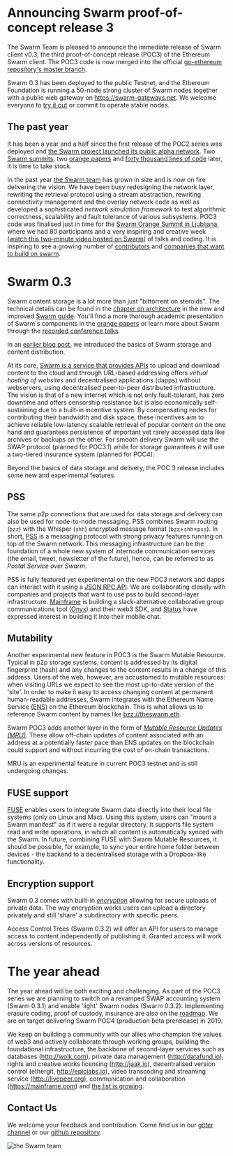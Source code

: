 
# Announcing Swarm proof-of-concept release 3

The Swarm Team is pleased to announce the immediate release of Swarm client v0.3, the third proof-of-concept release (POC3) of the Ethereum Swarm client. The POC3 code is now merged into the official [go-ethereum repository's master branch](https://github.com/ethereum/go-ethereum).


Swarm 0.3 has been deployed to the public Testnet, and the Ethereum Foundation is running a 50-node strong cluster of Swarm nodes together with a public web gateway on https://swarm-gateways.net. We welcome everyone to [try it out](http://swarm-guide.readthedocs.io/en/latest/gettingstarted.html) or commit to operate stable nodes.



## The past year

It has been a year and a half since the first release of the POC2 series was deployed and [the Swarm project launched its public alpha network](https://blog.ethereum.org/2016/12/15/swarm-alpha-public-pilot-basics-swarm/).
Two [Swarm summits](https://swarm-gateways.net/bzz:/swarm-orange-summit.eth), two [orange papers](http://swarm-guide.readthedocs.io/en/latest/introduction.html#orange-papers) and [forty thousand lines of code](https://github.com/ethereum/go-ethereum/pull/17041) later, it is time to take stock.

In the past year [the Swarm team](https://pbs.twimg.com/media/DetPkqZX0AAAsPp.jpg:large) has grown in size and is now on fire delivering the vision. We have been busy redesigning the network layer, rewriting the retrieval protocol using a stream abstraction, rewriting connectivity management and the overlay network code as well as developed a sophisticated *network simulation framework* to test algorithmic correctness, scalability and fault tolerance of various subsystems.
POC3 code was finalised just in time for the [Swarm Orange Summit in Ljubljana](https://swarm-gateways.net/bzz:/swarm-orange-summit.eth), where we had 80 participants and a very inspiring and creative week ([watch this two-minute video hosted on Swarm](https://swarm-gateways.net/bzz:/079b4f4155d7e8b5ee76e8dd4e1a6a69c5b483d499654f03d0b3c588571d6be9/)) of talks and coding. It is inspiring to see a growing number of [contributors](https://github.com/ethersphere/go-ethereum/blob/b14d635539a7fd548bd1fe4fe987f137229ff38e/swarm/AUTHORS) and [companies that want to build on swarm](http://swarm-guide.readthedocs.io/en/latest/introduction.html#sponsors-and-collaborators).

# Swarm 0.3

Swarm content storage is a lot more than just "bittorrent on steroids". The technical details can be found in the [chapter on architecture](http://swarm-guide.readthedocs.io/en/latest/architecture.html) in the new and improved [Swarm guide](http://swarm-guide.readthedocs.io/en/latest/). You'll find a more thorough academic presentation of Swarm's components in the [orange papers](http://swarm-guide.readthedocs.io/en/latest/introduction.html#orange-papers) or learn more about Swarm through the [recorded conference talks](http://swarm-guide.readthedocs.io/en/latest/resources.html).

In an [earlier blog post](https://blog.ethereum.org/2016/12/15/swarm-alpha-public-pilot-basics-swarm/), we introduced the basics of Swarm storage and content distribution.

At its core, [Swarm is a service that provides APIs](swarm-guide.readthedocs.io/en/latest/apireference.html) to upload and download content to the cloud and through URL-based addressing offers *virtual hosting of websites* and decentralised applications (dapps) without webservers, using decentralised peer-to-peer distributed infrastructure.  The vision is that of a new internet which is not only fault-tolerant, has zero downtime and offers censorship resistance but is also economically self-sustaining due to a built-in incentive system. By compensating nodes for contributing their bandwidth and disk space, these incentives aim to achieve reliable low-latency scalable retrieval of popular content on the one hand and guarantees persistence of important yet rarely accessed data like archives or backups on the other. For smooth delivery Swarm will use the SWAP protocol (planned for POC3.1) while for storage guarantees it will use a two-tiered insurance system (planned for POC4).

Beyond the basics of data storage and delivery, the POC 3 release includes some new and experimental features.

## PSS

The same p2p connections that are used for data storage and delivery can also be used for node-to-node messaging. PSS combines Swarm routing (`bzz`)  with the Whisper (`shh`) encrypted message format (`bzz`+`shh`=`pss`). In short, [PSS](http://swarm-guide.readthedocs.io/en/latest/pss.html) is a messaging protocol with strong privacy features running on top of the Swarm network. This messaging infrastructure can be the foundation of a whole new system of internode communication services (the email, tweet, newsletter of the future), hence, can be referred to as *Postal Service over Swarm*.

PSS is fully featured yet experimental on the new POC3 network and dapps can interact with it using a [JSON RPC API](http://swarm-guide.readthedocs.io/en/latest/apireference.html#PSS). We are collaborating closely with companies and projects that want to use pss to build second-layer infrastructure. [Mainframe](http://mainframe.com) is building a slack-alternative collaborative group communications tool ([Onyx](https://blog.mainframe.com/mainframe-pre-alpha-release-fca532317111)) and their web3 SDK, and [Status](http://status.im) have expressed interest in building it into their mobile chat.

## Mutability

Another experimental new feature in POC3 is the Swarm Mutable Resource.
Typical in p2p storage systems, content is addressed by its digital fingerprint (hash) and any changes to the content results in a change of this address. Users of the web, however, are accustomed to mutable resources: when visiting URLs we expect to see the most up-to-date version of the 'site'. In order to make it easy to access changing content at permanent human-readable addresses, Swarm integrates with the Ethereum Name Service [(ENS)](http://swarm-guide.readthedocs.io/en/latest/usage.html#using-ens-names) on the Ethereum blockchain. This is what allows us to reference Swarm content by names like [bzz://theswarm.eth](https://swarm-gateways.net/bzz:/theswarm.eth/).

Swarm POC3 adds another layer in the form of [*Mutable Resource Updates (MRU)*](http://swarm-guide.readthedocs.io/en/latest/usage.html#mutable-resource-updates). These allow off-chain updates of content associated with an address at a potentially faster pace than ENS updates on the blockchain could support and without incurring the cost of on-chain transactions.

MRU is an experimental feature in current POC3 testnet and is still undergoing changes.

## FUSE support

[FUSE](http://swarm-guide.readthedocs.io/en/latest/usage.html#fuse) enables users to integrate Swarm data directly into their local file systems (only on Linux and Mac). Using this system, users can "mount a Swarm manifest" as if it were a regular directory. It supports file system read and write operations, in which all content is automatically synced with the Swarm.
In future, combining FUSE with Swarm Mutable Resources, it should be possible, for example, to sync your entire home folder between devices - the backend to a decentralised storage with a Dropbox-like functionality.

## Encryption support

Swarm 0.3 comes with built-in [*encryption*](http://swarm-guide.readthedocs.io/en/latest/usage.html#encryption) allowing for secure uploads of private data. The way encryption works users can upload a directory privately and still 'share' a subdirectory with specific peers.

Access Control Trees (Swarm 0.3.2) will offer an API for users to manage access to content independently of publishing it. Granted access will work across versions of resources.

# The year ahead

The year ahead will be both exciting and challenging. As part of the POC3 series we are planning to switch on a revamped SWAP accounting system (Swarm 0.3.1) and enable 'light' Swarm nodes (Swarm 0.3.2).
Implementing erasure coding, proof of custody, insurance are also on the [roadmap](https://github.com/orgs/ethersphere/projects/5).
We are on target delivering Swarm POC4 (production beta prerelease) in 2019.

We keep on building a community with our allies who champion the values of web3 and actively collaborate through working groups, building the foundational infrastructure, the backbone of second-layer services such as databases (http://wolk.com), private data management (http://datafund.io), rights and creative works licensing (http://jaak.io), decentralised version control (ethergit, http://epiclabs.io), video transcoding and streaming service (http://livepeer.org), communication and collaboration (https://mainframe.com) and [the list is growing](http://swarm-guide.readthedocs.io/en/latest/introduction.html#sponsors-and-collaborators).

## Contact Us

We welcome your feedback and contribution. Come find us in our [gitter channel](https://gitter.im/ethereum/swarm) or our [github repository](https://github.com/ethersphere/go-ethereum).



![the Swarm team](https://pbs.twimg.com/media/DetPkqZX0AAAsPp.jpg:large)
